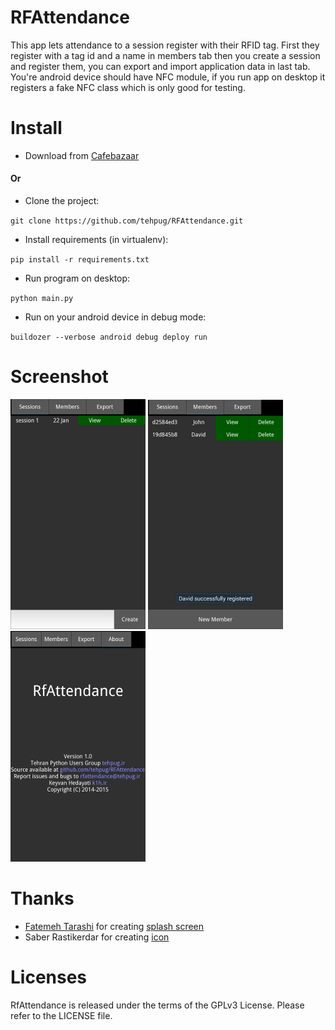 RFAttendance
===============
This app lets attendance to a session register with their RFID
tag. First they register with a tag id and a name in members tab then
you create a session and register them, you can export and import
application data in last tab.
You're android device should have NFC module, if you run app on
desktop it registers a fake NFC class which is only good for testing.


Install
========
* Download from
[Cafebazaar](http://cafebazaar.ir/app/ir.tehpug.rfattendance?l=en)

#### Or

* Clone the project:

`git clone https://github.com/tehpug/RFAttendance.git`

* Install requirements (in virtualenv):

`pip install -r requirements.txt`

* Run program on desktop:

`python main.py`

* Run on your android device in debug mode:

`buildozer --verbose android debug deploy run`


Screenshot
==========
![](screenshots/sessions.png)
![](screenshots/members.png)
![](screenshots/about.png)

Thanks
======
* [Fatemeh Tarashi](https://twitter.com/FatemehTarashi) for creating [splash screen](https://github.com/tehpug/RFAttendance/blob/master/resources/imgs/loading.png)
* Saber Rastikerdar for creating [icon](https://github.com/tehpug/RFAttendance/blob/master/resources/icon.png)

Licenses
==========
RfAttendance is released under the terms of the GPLv3 License. Please refer to the LICENSE file.
